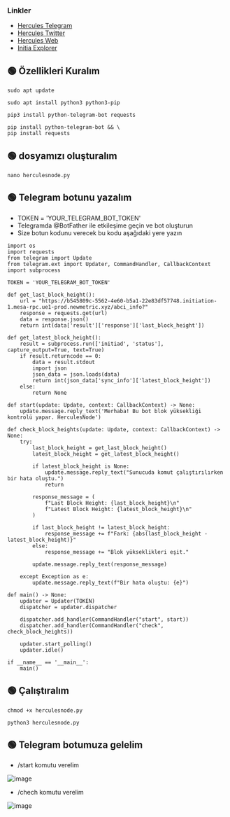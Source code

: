 ### Linkler
 * [Hercules Telegram](https://t.me/HerculesNode)
 * [Hercules Twitter](https://twitter.com/Herculesnode)
 * [Hercules Web](https://herculesnode.xyz)
 * [Initia Explorer](https://explorer.herculesnode.xyz/0G-Testnet/staking)


## 🟢 Özellikleri Kuralım

```shell
sudo apt update
```
```shell
sudo apt install python3 python3-pip
```
```shell
pip3 install python-telegram-bot requests
```

```shell
pip install python-telegram-bot && \
pip install requests
```

## 🟢 dosyamızı oluşturalım

```shell
nano herculesnode.py
```

## 🟢 Telegram botunu yazalım

- TOKEN = 'YOUR_TELEGRAM_BOT_TOKEN'  
- Telegramda @BotFather ile etkileşime geçin ve bot oluşturun 
- Size botun kodunu verecek bu kodu aşağıdaki yere yazın

```shell
import os
import requests
from telegram import Update
from telegram.ext import Updater, CommandHandler, CallbackContext
import subprocess

TOKEN = 'YOUR_TELEGRAM_BOT_TOKEN'

def get_last_block_height():
    url = "https://b545809c-5562-4e60-b5a1-22e83df57748.initiation-1.mesa-rpc.ue1-prod.newmetric.xyz/abci_info?"
    response = requests.get(url)
    data = response.json()
    return int(data['result']['response']['last_block_height'])

def get_latest_block_height():
    result = subprocess.run(['initiad', 'status'], capture_output=True, text=True)
    if result.returncode == 0:
        data = result.stdout
        import json
        json_data = json.loads(data)
        return int(json_data['sync_info']['latest_block_height'])
    else:
        return None

def start(update: Update, context: CallbackContext) -> None:
    update.message.reply_text('Merhaba! Bu bot blok yüksekliği kontrolü yapar. HerculesNode')

def check_block_heights(update: Update, context: CallbackContext) -> None:
    try:
        last_block_height = get_last_block_height()
        latest_block_height = get_latest_block_height()

        if latest_block_height is None:
            update.message.reply_text("Sunucuda komut çalıştırılırken bir hata oluştu.")
            return

        response_message = (
            f"Last Block Height: {last_block_height}\n"
            f"Latest Block Height: {latest_block_height}\n"
        )

        if last_block_height != latest_block_height:
            response_message += f"Fark: {abs(last_block_height - latest_block_height)}"
        else:
            response_message += "Blok yükseklikleri eşit."

        update.message.reply_text(response_message)

    except Exception as e:
        update.message.reply_text(f"Bir hata oluştu: {e}")

def main() -> None:
    updater = Updater(TOKEN)
    dispatcher = updater.dispatcher

    dispatcher.add_handler(CommandHandler("start", start))
    dispatcher.add_handler(CommandHandler("check", check_block_heights))

    updater.start_polling()
    updater.idle()

if __name__ == '__main__':
    main()

```

## 🟢 Çalıştıralım

```shell
chmod +x herculesnode.py
```

```shell
python3 herculesnode.py
```


## 🟢 Telegram botumuza gelelim

- /start komutu verelim

![image](https://github.com/HerculesNode/Testnet-Rehber/assets/101635385/87c554ca-7855-497a-ba76-59f5700e1a75)


- /chech komutu verelim

![image](https://github.com/HerculesNode/Testnet-Rehber/assets/101635385/678226bb-1f46-4744-ae71-783745d25bbd)
